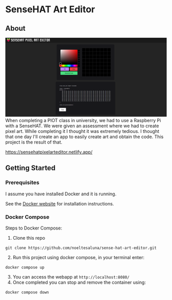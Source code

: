 # SenseHAT Art Editor

## About
[![SenseHAT Art Editor Demo][product-screenshot]](https://sensehatpixelarteditor.netlify.app/)
When completing a PIOT class in university, we had to use a Raspberry Pi with a SenseHAT. We were given an assessment where we had to create pixel art.
While completing it I thought it was extremely tedious. I thought that one day I'll create an app to easily create art and obtain the code. This project is the result of that.

https://sensehatpixelarteditor.netlify.app/

## Getting Started
### Prerequisites
I assume you have installed Docker and it is running.

See the [Docker website](http://www.docker.io/gettingstarted/#h_installation) for installation instructions.
### Docker Compose
Steps to Docker Compose:

1. Clone this repo
```
git clone https://github.com/noeltesaluna/sense-hat-art-editor.git
```
2. Run this project using docker compose, in your terminal enter:
```
docker compose up
```
3. You can access the webapp at `http://localhost:8080/`
4. Once completed you can stop and remove the container using:
```
docker compose down
```

[product-screenshot]: images/demo.png